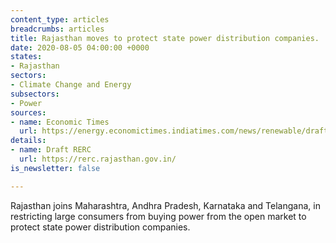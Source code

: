 ```yaml
---
content_type: articles
breadcrumbs: articles
title: Rajasthan moves to protect state power distribution companies.
date: 2020-08-05 04:00:00 +0000
states:
- Rajasthan
sectors:
- Climate Change and Energy
subsectors:
- Power
sources:
- name: Economic Times
  url: https://energy.economictimes.indiatimes.com/news/renewable/draft-regulations-to-make-solar-costlier-for-open-access-consumers-in-rajasthan/77232357
details:
- name: Draft RERC
  url: https://rerc.rajasthan.gov.in/
is_newsletter: false

---
```

Rajasthan joins Maharashtra, Andhra Pradesh, Karnataka and Telangana, in restricting large consumers from buying power from the open market to protect state power distribution companies.
